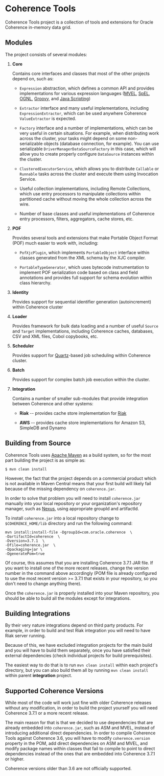 Coherence Tools
===============

Coherence Tools project is a collection of tools and extensions for Oracle Coherence in-memory data grid.

Modules
-------
The project consists of several modules:

1.  **Core**

    Contains core interfaces and classes that most of the other projects depend on, such as:

    * `Expression` abstraction, which defines a common API and provides implementations for various
      expression languages ([MVEL](http://mvel.codehaus.org/),
      [SpEL](http://static.springsource.org/spring/docs/3.0.x/reference/expressions.html),
      [OGNL](http://commons.apache.org/ognl/), [Groovy](http://groovy.codehaus.org/), and
      [Java Scripting](http://docs.oracle.com/javase/6/docs/technotes/guides/scripting/programmer_guide/index.html))

    * `Extractor` interface and many useful implementations, including `ExpressionExtractor`, which can be
      used anywhere Coherence `ValueExtractor` is expected.

    * `Factory` interface and a number of implementations, which can be very useful in certain situations.
      For example, when distributing work across the cluster, your tasks might depend on some non-serializable
      objects (database connection, for example). You can use serializable `DriverManagerDataSourceFactory`
      in this case, which will allow you to create properly configure `DataSource` instances within the cluster.

    * `ClusteredExecutorService`, which allows you to distribute `Callable` or `Runnable` tasks across the
      cluster and execute them using Invocation Service.

    * Useful collection implementations, including Remote Collections, which use entry processors to manipulate
      collections within partitioned cache without moving the whole collection across the wire.

    * Number of base classes and useful implementations of Coherence entry processors, filters, aggregators,
      cache stores, etc.

2.  **POF**

    Provides several tools and extensions that make Portable Object Format (POF) much easier to work with,
    including:

    * `PofXjcPlugin`, which implements `PortableObject` interface within classes generated from the
      XML schema by the XJC compiler.

    * `PortableTypeGenerator`, which uses bytecode instrumentation to implement POF serialization code based
      on class and field annotations and provides full support for schema evolution within class hierarchy.

3.  **Identity**

    Provides support for sequential identifier generation (autoincrement) within Coherence cluster

4.  **Loader**

    Provides framework for bulk data loading and a number of useful `Source` and `Target` implementations,
    including Coherence caches, databases, CSV and XML files, Cobol copybooks, etc.

5.  **Scheduler**

    Provides support for [Quartz](http://quartz-scheduler.org/)-based job scheduling within Coherence cluster.

6.  **Batch**

    Provides support for complex batch job execution within the cluster.

7.  **Integration**

    Contains a number of smaller sub-modules that provide integration between Coherence and other systems:

    * **Riak** -- provides cache store implementation for [Riak](http://basho.com/)

    * **AWS** -- provides cache store implementations for Amazon S3, SimpleDB and Dynamo

Building from Source
--------------------

Coherence Tools uses [Apache Maven](http://maven.apache.org/) as a build system, so for the most part building
the project is as simple as:

```
$ mvn clean install
```

However, the fact that the project depends on a commercial product which is not available in Maven Central means
that your first build will likely fail because of the missing dependency on `coherence.jar`.

In order to solve that problem you will need to install `coherence.jar` manually into your local repository
or your organization's repository manager, such as [Nexus](http://www.sonatype.org/nexus/), using appropriate
groupId and artifactId.

To install `coherence.jar` into a local repository change to `$COHERENCE_HOME/lib` directory and run the
following command:

```
mvn install:install-file -DgroupId=com.oracle.coherence  \
-DartifactId=coherence  \
-Dversion=3.7.1  \
-Dfile=coherence.jar  \
-Dpackaging=jar \
-DgeneratePom=true
```

Of course, this assumes that you are installing Coherence 3.7.1 JAR file. If you want to install one of the more
recent releases, change the version number in the command above accordingly (POM file is already configured to use
the most recent version >= 3.7.1 that exists in your repository, so you don't need to change anything there).

Once the `coherence.jar` is properly installed into your Maven repository, you should be able to build all the
modules except for integrations.

Building Integrations
---------------------

By their very nature integrations depend on third party products. For example, in order to build and test Riak
integration you will need to have Riak server running.

Because of this, we have excluded integration projects for the main build and you will have to build them
separately, once you have satisfied their external dependencies (check individual projects for build prerequisites).

The easiest way to do that is to run `mvn clean install` within each project's directory, but you can also
build them all by running `mvn clean install` within parent **integration** project.

Supported Coherence Versions
----------------------------

While most of the code will work just fine with older Coherence releases without any modification,
in order to build the project yourself you will need Coherence 3.7.1 or a more recent release.

The main reason for that is that we decided to use dependencies that are already embedded into `coherence.jar`,
such as ASM and MVEL, instead of introducing additional direct dependencies. In order to compile Coherence Tools
against Coherence 3.6, you will have to modify `coherence.version` property in the POM, add direct dependencies
on ASM and MVEL, and modify package names within classes that fail to compile to point to direct dependencies
instead of the ones that are embedded into Coherence 3.7.1 or higher.

Coherence versions older than 3.6 are not officially supported.


